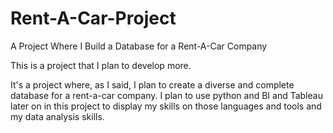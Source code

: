 # Rent-A-Car-Project
A Project Where I Build a Database for a Rent-A-Car Company

This is a project that I plan to develop more.

It's a project where, as I said, I plan to create a diverse and complete database for a rent-a-car company.
I plan to use python and BI and Tableau later on in this project to display my skills on those languages and tools and my data analysis skills.
